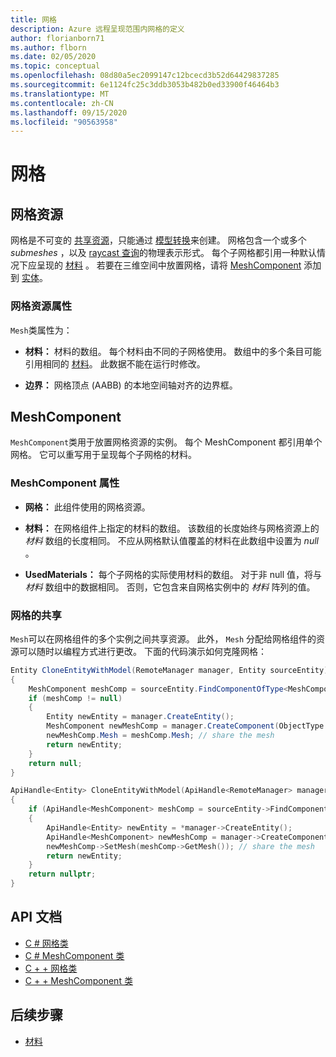 ```yaml
---
title: 网格
description: Azure 远程呈现范围内网格的定义
author: florianborn71
ms.author: flborn
ms.date: 02/05/2020
ms.topic: conceptual
ms.openlocfilehash: 08d80a5ec2099147c12bcecd3b52d64429837285
ms.sourcegitcommit: 6e1124fc25c3ddb3053b482b0ed33900f46464b3
ms.translationtype: MT
ms.contentlocale: zh-CN
ms.lasthandoff: 09/15/2020
ms.locfileid: "90563958"
---
```

# <a name="meshes"></a>网格

## <a name="mesh-resource"></a>网格资源

网格是不可变的 [共享资源](../concepts/lifetime.md)，只能通过 [模型转换](../how-tos/conversion/model-conversion.md)来创建。 网格包含一个或多个 *submeshes* ，以及 [raycast 查询](../overview/features/spatial-queries.md)的物理表示形式。 每个子网格都引用一种默认情况下应呈现的 [材料](materials.md) 。 若要在三维空间中放置网格，请将 [MeshComponent](#meshcomponent) 添加到 [实体](entities.md)。

### <a name="mesh-resource-properties"></a>网格资源属性

`Mesh`类属性为：

* **材料：** 材料的数组。 每个材料由不同的子网格使用。 数组中的多个条目可能引用相同的 [材料](materials.md)。 此数据不能在运行时修改。

* **边界：** 网格顶点 (AABB) 的本地空间轴对齐的边界框。

## <a name="meshcomponent"></a>MeshComponent

`MeshComponent`类用于放置网格资源的实例。 每个 MeshComponent 都引用单个网格。 它可以重写用于呈现每个子网格的材料。

### <a name="meshcomponent-properties"></a>MeshComponent 属性

* **网格：** 此组件使用的网格资源。

* **材料：** 在网格组件上指定的材料的数组。 该数组的长度始终与网格资源上的 *材料* 数组的长度相同。 不应从网格默认值覆盖的材料在此数组中设置为 *null* 。

* **UsedMaterials：** 每个子网格的实际使用材料的数组。 对于非 null 值，将与 *材料* 数组中的数据相同。 否则，它包含来自网格实例中的 *材料* 阵列的值。

### <a name="sharing-of-meshes"></a>网格的共享

`Mesh`可以在网格组件的多个实例之间共享资源。 此外， `Mesh` 分配给网格组件的资源可以随时以编程方式进行更改。 下面的代码演示如何克隆网格：

```cs
Entity CloneEntityWithModel(RemoteManager manager, Entity sourceEntity)
{
    MeshComponent meshComp = sourceEntity.FindComponentOfType<MeshComponent>();
    if (meshComp != null)
    {
        Entity newEntity = manager.CreateEntity();
        MeshComponent newMeshComp = manager.CreateComponent(ObjectType.MeshComponent, newEntity) as MeshComponent;
        newMeshComp.Mesh = meshComp.Mesh; // share the mesh
        return newEntity;
    }
    return null;
}
```

```cpp
ApiHandle<Entity> CloneEntityWithModel(ApiHandle<RemoteManager> manager, ApiHandle<Entity> sourceEntity)
{
    if (ApiHandle<MeshComponent> meshComp = sourceEntity->FindComponentOfType<MeshComponent>())
    {
        ApiHandle<Entity> newEntity = *manager->CreateEntity();
        ApiHandle<MeshComponent> newMeshComp = manager->CreateComponent(ObjectType::MeshComponent, newEntity)->as<RemoteRendering::MeshComponent>();
        newMeshComp->SetMesh(meshComp->GetMesh()); // share the mesh
        return newEntity;
    }
    return nullptr;
}
```

## <a name="api-documentation"></a>API 文档

* [C # 网格类](https://docs.microsoft.com/dotnet/api/microsoft.azure.remoterendering.mesh)
* [C # MeshComponent 类](https://docs.microsoft.com/dotnet/api/microsoft.azure.remoterendering.meshcomponent)
* [C + + 网格类](https://docs.microsoft.com/cpp/api/remote-rendering/mesh)
* [C + + MeshComponent 类](https://docs.microsoft.com/cpp/api/remote-rendering/meshcomponent)


## <a name="next-steps"></a>后续步骤

* [材料](materials.md)
